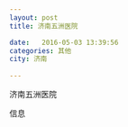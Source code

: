 ```yaml
--- 
layout: post 
title: 济南五洲医院

date:   2016-05-03 13:39:56 
categories: 其他  
city: 济南
  
--- 
```

   
济南五洲医院

信息

